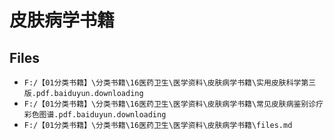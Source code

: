 # 皮肤病学书籍

## Files

- `F:/【01分类书籍】\分类书籍\16医药卫生\医学资料\皮肤病学书籍\实用皮肤科学第三版.pdf.baiduyun.downloading`
- `F:/【01分类书籍】\分类书籍\16医药卫生\医学资料\皮肤病学书籍\常见皮肤病鉴别诊疗彩色图谱.pdf.baiduyun.downloading`
- `F:/【01分类书籍】\分类书籍\16医药卫生\医学资料\皮肤病学书籍\files.md`
